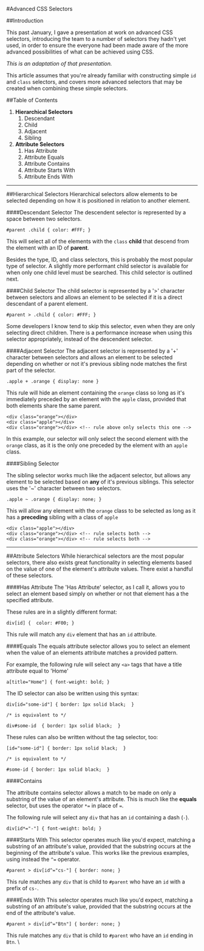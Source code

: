 #Advanced CSS Selectors

##Introduction

This past January, I gave a presentation at work on advanced CSS selectors, introducing the team to a number of selectors they hadn't yet used, in order to ensure the everyone had been made aware of the more advanced possibilities of what can be achieved using CSS. 

*This is an adaptation of that presentation.*

This article assumes that you're already familiar with constructing simple `id` and `class` selectors, and covers more advanced selectors that may be created when combining these simple selectors.  

##Table of Contents
1. **Hierarchical Selectors**
   1. Descendant
   2. Child
   3. Adjacent
   4. Sibling
2. **Attribute Selectors**
   1. Has Attribute
   2. Attribute Equals
   3. Attribute Contains
   4. Attribute Starts With
   5. Attribute Ends With
   
- - - 
##Hierarchical Selectors
Hierarchical selectors allow elements to be selected depending on how it is positioned in relation to another element. 

####Descendant Selector
The descendent selector is represented by a space between two selectors.

	#parent .child { color: #FFF; }

This will select all of the elements with the `class` **child** that descend from the element with an ID of **parent**. 
	
Besides the type, ID, and class selectors, this is probably the most popular type of selector.  A slightly more performant child selector is available for when only one child level must be searched. This child selector is outlined next. 

####Child Selector
The child selector is represented by a '>' character between selectors and allows an element to be selected if it is a direct descendant of a parent element. 

	#parent > .child { color: #FFF; }

Some developers I know tend to skip this selector, even when they are only selecting direct children. There is a performance increase when using this selector appropriately, instead of the descendent selector.

####Adjacent Selector
The adjacent selector is represented by a '+' character between selectors and allows an element to be selected depending on whether or not it's previous sibling node matches the first part of the selector.

	.apple + .orange { display: none }
	
This rule will hide an element containing the `orange` class so long as it's immediately preceded by an element with the `apple` class, provided that both elements share the same parent. 

	<div class="orange"></div>
	<div class="apple"></div>
	<div class="orange"></div> <!-- rule above only selects this one -->
	
In this example, our selector will only select the second element with the `orange` class, as it is the only one preceded by the element with an `apple` class. 

####Sibling Selector

The sibling selector works much like the adjacent selector, but allows any element to be selected based on **any** of it's previous siblings. This selector uses the '~' character between two selectors.

	.apple ~ .orange { display: none; }

This will allow any element with the `orange` class to be selected as long as it has a **preceding** sibling with a class of `apple`

	<div class="apple"></div>
	<div class="orange"></div> <!-- rule selects both -->
	<div class="orange"></div> <!-- rule selects both -->

- - -
##Attribute Selectors
While hierarchical selectors are the most popular selectors, there also exists great functionality in selecting elements based on the value of one of the element's attribute values. There exist a handful of these selectors.

####Has Attribute
The 'Has Attribute' selector, as I call it, allows you to select an element based simply on whether or not that element has a the specified attribute. 

These rules are in a slightly different format:

	div[id] {  color: #F00; }
	
This rule will match any `div` element that has an `id` attribute.

####Equals
The equals attribute selector allows you to select an element when the value of an elements attribute matches a provided pattern. 

For example, the following rule will select any `<a>` tags that have a title attribute equal to 'Home' 

	a[title="Home"] { font-weight: bold; }
	
The ID selector can also be written using this syntax: 

	div[id="some-id"] { border: 1px solid black;  } 
	
	/* is equivalent to */
	
	div#some-id  { border: 1px solid black;  }
	
These rules can also be written without the tag selector, too:
	
	[id="some-id"] { border: 1px solid black;  }
	
	/* is equivalent to */
	
	#some-id { border: 1px solid black;  }

####Contains

The attribute contains selector allows a match to be made on only a substring of the value of an element's attribute. This is much like the **equals** selector, but uses the operator `*=` in place of `=`. 

The following rule will select any `div` that has an `id` containing a dash (`-`).

	div[id*="-"] { font-weight: bold; } 
	
	
####Starts With
This selector operates much like you'd expect, matching a substring of an attribute's value, provided that the substring occurs at the beginning of the attribute's value. This works like the previous examples, using instead the `^=` operator. 

	#parent > div[id^="cs-"] { border: none; }
	
This rule matches any `div` that is child to `#parent` who have an `id` with a prefix of `cs-`.
	

####Ends With
This selector operates much like you'd expect, matching a substring of an attribute's value, provided that the substring occurs at the end of the attribute's value.

	#parent > div[id^="Btn"] { border: none; }
	
This rule matches any `div` that is child to `#parent` who have an `id` ending in `Btn`. \